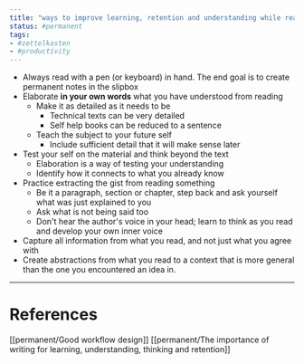 ```yaml
---
title: "ways to improve learning, retention and understanding while reading"
status: #permanent
tags: 
- #zettelkasten 
- #productivity 
---
```


- Always read with a pen (or keyboard) in hand. The end goal is to create permanent notes in the slipbox
- Elaborate **in your own words** what you have understood from reading
	- Make it as detailed as it needs to be
		- Technical texts can be very detailed
		- Self help books can be reduced to a sentence
	- Teach the subject to your future self
		- Include sufficient detail that it will make sense later
- Test your self on the material and think beyond the text
	- Elaboration is a way of testing your understanding
	- Identify how it connects to what you already know
- Practice extracting the gist from reading something
	- Be it a paragraph, section or chapter, step back and ask yourself what was just explained to you
	- Ask what is  not being said too
	- Don't hear the author's voice in your head; learn to think as you read and develop your own inner voice
- Capture all information from what you read, and not just what you agree with
- Create abstractions from what you read to a context that is more general than the one you encountered an idea in.

---
# References

[[permanent/Good workflow design]]
[[permanent/The importance of writing for learning, understanding, thinking and retention]]
